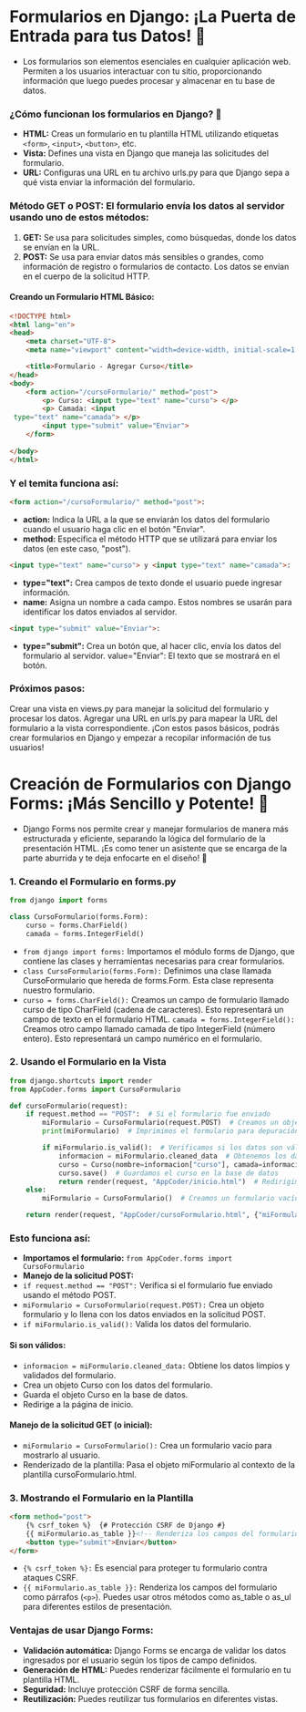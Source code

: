 # Formularios en Django: ¡La Puerta de Entrada para tus Datos! 🚪
- Los formularios son elementos esenciales en cualquier aplicación web. Permiten a los usuarios interactuar con tu sitio, proporcionando información que luego puedes procesar y almacenar en tu base de datos.

### ¿Cómo funcionan los formularios en Django? 🤔
- **HTML:** Creas un formulario en tu plantilla HTML utilizando etiquetas `<form>`, `<input>`, `<button>`, etc.
- **Vista:** Defines una vista en Django que maneja las solicitudes del formulario.
- **URL:** Configuras una URL en tu archivo urls.py para que Django sepa a qué vista enviar la información del formulario.

### Método GET o POST: El formulario envía los datos al servidor usando uno de estos métodos:

1. **GET:** Se usa para solicitudes simples, como búsquedas, donde los datos se envían en la URL.
2. **POST:** Se usa para enviar datos más sensibles o grandes, como información de registro o formularios de contacto. Los datos se envían en el cuerpo de la solicitud HTTP.

#### Creando un Formulario HTML Básico:

```HTML
<!DOCTYPE html>
<html lang="en">
<head>
    <meta charset="UTF-8">
    <meta name="viewport" content="width=device-width, initial-scale=1.0">   

    <title>Formulario - Agregar Curso</title>
</head>
<body>
    <form action="/cursoFormulario/" method="post"> 
        <p> Curso: <input type="text" name="curso"> </p>
        <p> Camada: <input   
 type="text" name="camada"> </p>
        <input type="submit" value="Enviar">
    </form>   
 
</body>
</html>
```

### Y el temita funciona así:

```HTML
<form action="/cursoFormulario/" method="post">:
```
- **action:** Indica la URL a la que se enviarán los datos del formulario cuando el usuario haga clic en el botón "Enviar".
- **method:** Especifica el método HTTP que se utilizará para enviar los datos (en este caso, "post").
```HTML
<input type="text" name="curso"> y <input type="text" name="camada">:
```
- **type="text":** Crea campos de texto donde el usuario puede ingresar información.
- **name:** Asigna un nombre a cada campo. Estos nombres se usarán para identificar los datos enviados al servidor.

```HTML
<input type="submit" value="Enviar">:
```

- **type="submit":** Crea un botón que, al hacer clic, envía los datos del formulario al servidor.
value="Enviar": El texto que se mostrará en el botón.

### Próximos pasos:
Crear una vista en views.py para manejar la solicitud del formulario y procesar los datos.
Agregar una URL en urls.py para mapear la URL del formulario a la vista correspondiente.
¡Con estos pasos básicos, podrás crear formularios en Django y empezar a recopilar información de tus usuarios!



# Creación de Formularios con Django Forms: ¡Más Sencillo y Potente! 💪
- Django Forms nos permite crear y manejar formularios de manera más estructurada y eficiente, separando la lógica del formulario de la presentación HTML. ¡Es como tener un asistente que se encarga de la parte aburrida y te deja enfocarte en el diseño! 🤖

### 1. Creando el Formulario en forms.py
```python
from django import forms

class CursoFormulario(forms.Form):
    curso = forms.CharField()
    camada = forms.IntegerField()
```

- `from django import forms:` Importamos el módulo forms de Django, que contiene las clases y herramientas necesarias para crear formularios.
- `class CursoFormulario(forms.Form):` Definimos una clase llamada CursoFormulario que hereda de forms.Form. Esta clase representa nuestro formulario.
- `curso = forms.CharField():` Creamos un campo de formulario llamado curso de tipo CharField (cadena de caracteres). Esto representará un campo de texto en el formulario HTML.
`camada = forms.IntegerField():` Creamos otro campo llamado camada de tipo IntegerField (número entero). Esto representará un campo numérico en el formulario.
### 2. Usando el Formulario en la Vista
```python
from django.shortcuts import render
from AppCoder.forms import CursoFormulario

def cursoFormulario(request):
    if request.method == "POST":  # Si el formulario fue enviado
        miFormulario = CursoFormulario(request.POST)  # Creamos un objeto formulario con los datos enviados
        print(miFormulario)  # Imprimimos el formulario para depuración (opcional)

        if miFormulario.is_valid():  # Verificamos si los datos son válidos
            informacion = miFormulario.cleaned_data  # Obtenemos los datos limpios y validados
            curso = Curso(nombre=informacion["curso"], camada=informacion["camada"])  # Creamos un objeto Curso
            curso.save()  # Guardamos el curso en la base de datos
            return render(request, "AppCoder/inicio.html")  # Redirigimos a la página de inicio
    else:
        miFormulario = CursoFormulario()  # Creamos un formulario vacío para mostrarlo inicialmente

    return render(request, "AppCoder/cursoFormulario.html", {"miFormulario": miFormulario})
```

### Esto funciona así:

- **Importamos el formulario:** `from AppCoder.forms import CursoFormulario`
- **Manejo de la solicitud POST:**
- `if request.method == "POST":` Verifica si el formulario fue enviado usando el método POST.
- `miFormulario = CursoFormulario(request.POST):` Crea un objeto formulario y lo llena con los datos enviados en la solicitud POST.
- `if miFormulario.is_valid():` Valida los datos del formulario. 
#### Si son válidos:
- `informacion = miFormulario.cleaned_data:` Obtiene los datos limpios y validados del formulario.
- Crea un objeto Curso con los datos del formulario.
- Guarda el objeto Curso en la base de datos.
- Redirige a la página de inicio.

#### Manejo de la solicitud GET (o inicial):
- `miFormulario = CursoFormulario():` Crea un formulario vacío para mostrarlo al usuario.
- Renderizado de la plantilla:
Pasa el objeto miFormulario al contexto de la plantilla cursoFormulario.html.

### 3. Mostrando el Formulario en la Plantilla
```HTML
<form method="post">
    {% csrf_token %}  {# Protección CSRF de Django #}
    {{ miFormulario.as_table }}<!-- Renderiza los campos del formulario  -->
    <button type="submit">Enviar</button>
</form>
```

- `{% csrf_token %}:` Es esencial para proteger tu formulario contra ataques CSRF.
- `{{ miFormulario.as_table }}:` Renderiza los campos del formulario como párrafos (`<p>`). Puedes usar otros métodos como as_table o as_ul para diferentes estilos de presentación.

### Ventajas de usar Django Forms:

- **Validación automática:** Django Forms se encarga de validar los datos ingresados por el usuario según los tipos de campo definidos.
- **Generación de HTML:** Puedes renderizar fácilmente el formulario en tu plantilla HTML.
- **Seguridad:** Incluye protección CSRF de forma sencilla.
- **Reutilización:** Puedes reutilizar tus formularios en diferentes vistas.